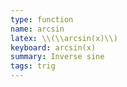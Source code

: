 ```yaml
---
type: function
name: arcsin
latex: \\(\\arcsin(x)\\)
keyboard: arcsin(x)
summary: Inverse sine
tags: trig
---
```

